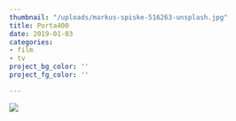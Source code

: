 ```yaml
---
thumbnail: "/uploads/markus-spiske-516263-unsplash.jpg"
title: Porta400
date: 2019-01-03
categories:
- film
- tv
project_bg_color: ''
project_fg_color: ''

---
```

![](/uploads/markus-spiske-516263-unsplash.jpg)